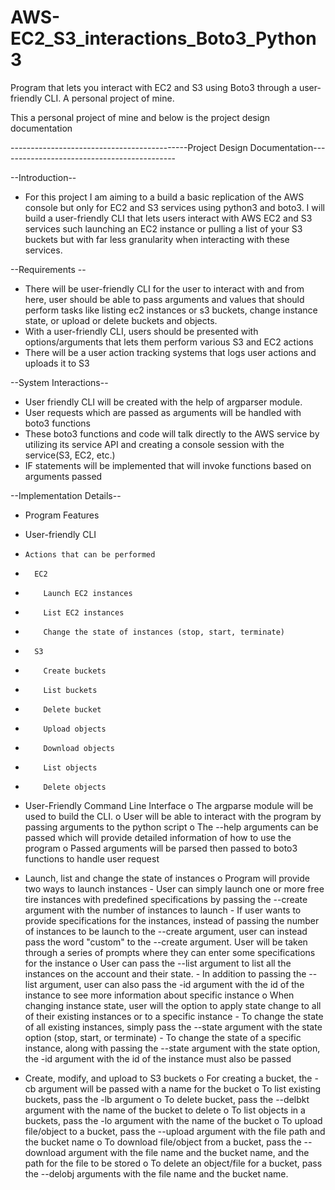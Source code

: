 # AWS-EC2_S3_interactions_Boto3_Python3
Program that lets you interact with EC2 and S3 using Boto3 through a user-friendly CLI. A personal project of mine.

This a personal project of mine and below is the project design documentation

--------------------------------------------Project Design Documentation--------------------------------------------

--Introduction--
  - For this project I am aiming to a build a basic replication of the AWS console but only for EC2 and S3 services using python3 and boto3.
    I will build a user-friendly CLI that lets users interact with AWS EC2 and S3 services such launching an EC2 instance or pulling a list of your S3 buckets 
    but with far less granularity when interacting with these services.


--Requirements --
  - There will be user-friendly CLI for the user to interact with and from here, user should be able to pass arguments and values that should perform tasks like 
    listing ec2 instances or s3 buckets, change instance state, or upload or delete buckets and objects.
  - With a user-friendly CLI, users should be presented with options/arguments that lets them perform various S3 and EC2 actions
  - There will be a user action tracking systems that logs user actions and uploads it to S3


--System Interactions--
  - User friendly CLI will be created with the help of argparser module. 
  - User requests which are passed as arguments will be handled with boto3 functions
  - These boto3 functions and code will talk directly to the AWS service by utilizing its service API and creating a console session with the service(S3, EC2, etc.)
  - IF statements will be implemented that will invoke functions based on arguments passed 


--Implementation Details-- 
  - Program Features
  -   User-friendly CLI
  -     Actions that can be performed
  -       EC2
  -         Launch EC2 instances
  -         List EC2 instances
  -         Change the state of instances (stop, start, terminate)
  -       S3
  -         Create buckets
  -         List buckets 
  -         Delete bucket
  -         Upload objects
  -         Download objects
  -         List objects
  -         Delete objects
              
  - User-Friendly Command Line Interface 
      o	The argparse module will be used to build the CLI.
      o	User will be able to interact with the program by passing arguments to the python script
      o	The --help arguments can be passed which will provide detailed information of how to use the program
      o	Passed arguments will be parsed then passed to boto3 functions to handle user request
  
  - Launch, list and change the state of instances
      o	Program will provide two ways to launch instances
          - User can simply launch one or more free tire instances with predefined specifications  by passing the --create argument with the number of instances to launch
          - If user wants to provide specifications for the instances, instead of passing the number of instances to be launch to the --create argument, user can instead pass 
          the word "custom" to the --create argument. User will be taken through a series of prompts where they can enter some specifications for the instance
      o	User can pass the --list argument to list all the instances on the account and their state. 
          - In addition to passing the --list argument, user can also pass the -id argument with the id of the instance to see more information about specific instance 
      o	When changing instance state, user will the option to apply state change to all of their existing instances or to a specific instance
          - To change the state of all existing instances, simply pass the --state argument with the state option (stop, start, or terminate)
          - To change the state of a specific instance, along with passing the --state argument with the state option, the -id argument with the id of the instance must also be passed
 
 - Create, modify, and upload to S3 buckets
      o	For creating a bucket, the -cb argument will be passed with a name for the bucket
      o	To list existing buckets, pass the -lb argument
      o	To delete bucket, pass the --delbkt argument with the name of the bucket to delete
      o	To list objects in a buckets, pass the -lo argument with the name of the bucket
      o	To upload file/object to a bucket, pass the --upload argument with the file path and the bucket name
      o	To download file/object from a bucket, pass the --download argument with the file name and the bucket name, and the path for the file to be stored
      o	To delete an object/file for a bucket, pass the --delobj arguments with the file name and the bucket name.

